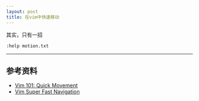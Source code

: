 ```yaml
---
layout: post
title: 在vim中快速移动 
---
```

其实，只有一招


```
:help motion.txt
```

---
## 参考资料
- [Vim 101: Quick Movement](https://medium.com/usevim/vim-101-quick-movement-c12889e759e0)
- [Vim Super Fast Navigation](https://stackoverflow.com/questions/8750275/vim-super-fast-navigation)
